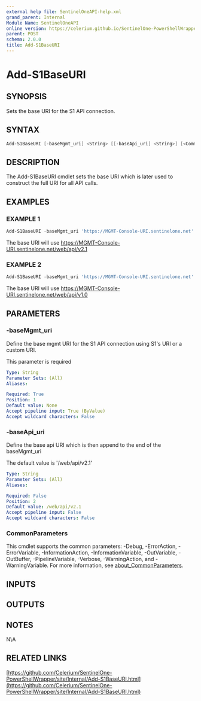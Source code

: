 ```yaml
---
external help file: SentinelOneAPI-help.xml
grand_parent: Internal
Module Name: SentinelOneAPI
online version: https://celerium.github.io/SentinelOne-PowerShellWrapper/site/Internal/Add-S1BaseURI.html
parent: POST
schema: 2.0.0
title: Add-S1BaseURI
---
```


# Add-S1BaseURI

## SYNOPSIS
Sets the base URI for the S1 API connection.

## SYNTAX

```powershell
Add-S1BaseURI [-baseMgmt_uri] <String> [[-baseApi_uri] <String>] [<CommonParameters>]
```

## DESCRIPTION
The Add-S1BaseURI cmdlet sets the base URI which is later used to construct the full URI for all API calls.

## EXAMPLES

### EXAMPLE 1
```powershell
Add-S1BaseURI -baseMgmt_uri 'https://MGMT-Console-URI.sentinelone.net'
```

The base URI will use https://MGMT-Console-URI.sentinelone.net/web/api/v2.1

### EXAMPLE 2
```powershell
Add-S1BaseURI -baseMgmt_uri 'https://MGMT-Console-URI.sentinelone.net' -baseApi_uri '/web/api/v1.0'
```

The base URI will use https://MGMT-Console-URI.sentinelone.net/web/api/v1.0

## PARAMETERS

### -baseMgmt_uri
Define the base mgmt URI for the S1 API connection using S1's URI or a custom URI.

This parameter is required

```yaml
Type: String
Parameter Sets: (All)
Aliases:

Required: True
Position: 1
Default value: None
Accept pipeline input: True (ByValue)
Accept wildcard characters: False
```

### -baseApi_uri
Define the base api URI which is then append to the end of the baseMgmt_uri

The default value is '/web/api/v2.1'

```yaml
Type: String
Parameter Sets: (All)
Aliases:

Required: False
Position: 2
Default value: /web/api/v2.1
Accept pipeline input: False
Accept wildcard characters: False
```

### CommonParameters
This cmdlet supports the common parameters: -Debug, -ErrorAction, -ErrorVariable, -InformationAction, -InformationVariable, -OutVariable, -OutBuffer, -PipelineVariable, -Verbose, -WarningAction, and -WarningVariable. For more information, see [about_CommonParameters](http://go.microsoft.com/fwlink/?LinkID=113216).

## INPUTS

## OUTPUTS

## NOTES
N\A

## RELATED LINKS

[https://github.com/Celerium/SentinelOne-PowerShellWrapper/site/Internal/Add-S1BaseURI.html](https://github.com/Celerium/SentinelOne-PowerShellWrapper/site/Internal/Add-S1BaseURI.html)

